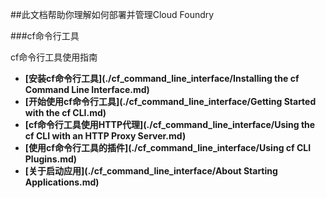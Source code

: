 ##此文档帮助你理解如何部署并管理Cloud Foundry

###cf命令行工具

cf命令行工具使用指南

* **[安装cf命令行工具](./cf_command_line_interface/Installing the cf Command Line Interface.md)**
* **[开始使用cf命令行工具](./cf_command_line_interface/Getting Started with the cf CLI.md)**
* **[cf命令行工具使用HTTP代理](./cf_command_line_interface/Using the cf CLI with an HTTP Proxy Server.md)**
* **[使用cf命令行工具的插件](./cf_command_line_interface/Using cf CLI Plugins.md)**
* **[关于启动应用](./cf_command_line_interface/About Starting Applications.md)**
